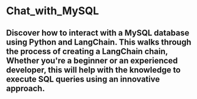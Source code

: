 # Chat_with_MySQL

## Discover how to interact with a MySQL database using Python and LangChain. This walks through the process of creating a LangChain chain, Whether you're a beginner or an experienced developer, this will help with the knowledge to execute SQL queries using an innovative approach.
